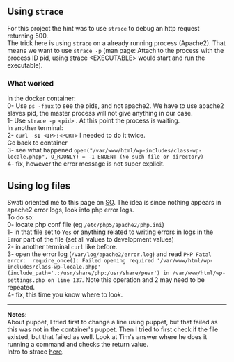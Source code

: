 ## Using `strace`

For this project the hint was to use `strace` to debug an http request returning 500.  
The trick here is using `strace` on a already running process (Apache2). That means we want to use `strace -p` (man page: Attach to the process with the process ID pid, using strace \<EXECUTABLE\> would start and run the executable).   
### What worked
In the docker container:  
0- Use `ps -faux` to see the pids, and not apache2. We have to use apache2 slaves pid, the master process will not give anything in our case.  
1- Use `strace -p <pid>` . At this point the process is waiting.  
In another terminal:  
2- `curl -sI <IP>:<PORT>` I needed to do it twice.  
Go back to container  
3- see what happened `open("/var/www/html/wp-includes/class-wp-locale.phpp", O_RDONLY) = -1 ENOENT (No such file or directory)
`  
4- fix, however the error message is not super explicit.  

## Using log files
Swati oriented me to this page on [SO](http://stackoverflow.com/questions/4731364/internal-error-500-apache-but-nothing-in-the-logs). The idea is since nothing appears in apache2 error logs, look into php error logs.  
To do so:  
0- locate php conf file (eg `/etc/php5/apache2/php.ini`)  
1- in that file set to `Yes` or anything related to writing errors in logs in the Error part of the file (set all values to development values)  
2- in another terminal `curl` like before.  
3- open the error log (`/var/log/apache2/error.log`) and read `PHP Fatal error:  require_once(): Failed opening required '/var/www/html/wp-includes/class-wp-locale.phpp' (include_path='.:/usr/share/php:/usr/share/pear') in /var/www/html/wp-settings.php on line 137`. Note this operation and 2 may need to be repeated.  
4- fix, this time you know where to look.  

_________
**Notes**:   
About puppet, I tried first to change a line using puppet, but that failed as this was not in the container's puppet. Then I tried to first check if the file existed, but that failed as well. Look at Tim's answer where he does it running a command and checks the return value.  
Intro to strace [here](http://hokstad.com/5-simple-ways-to-troubleshoot-using-strace).